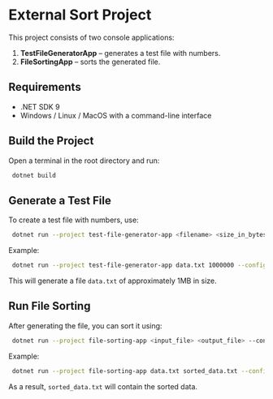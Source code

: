 # External Sort Project

This project consists of two console applications:
1. **TestFileGeneratorApp** – generates a test file with numbers.
2. **FileSortingApp** – sorts the generated file.

## Requirements

- .NET SDK 9
- Windows / Linux / MacOS with a command-line interface

## Build the Project

Open a terminal in the root directory and run:
```sh
 dotnet build
```

## Generate a Test File

To create a test file with numbers, use:
```sh
 dotnet run --project test-file-generator-app <filename> <size_in_bytes> --configuration Release
```
Example:
```sh
 dotnet run --project test-file-generator-app data.txt 1000000 --configuration Release
```
This will generate a file `data.txt` of approximately 1MB in size.

## Run File Sorting

After generating the file, you can sort it using:
```sh
 dotnet run --project file-sorting-app <input_file> <output_file> --configuration Release
```
Example:
```sh
 dotnet run --project file-sorting-app data.txt sorted_data.txt --configuration Release
```
As a result, `sorted_data.txt` will contain the sorted data.
